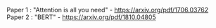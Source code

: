 Paper 1 : "Attention is all you need" - https://arxiv.org/pdf/1706.03762 \
Paper 2 : "BERT" - https://arxiv.org/pdf/1810.04805

